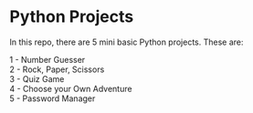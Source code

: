 # Python Projects
In this repo, there are 5 mini basic Python projects. These are:

1 - Number Guesser <br>
2 - Rock, Paper, Scissors <br>
3 - Quiz Game <br>
4 - Choose your Own Adventure <br>
5 - Password Manager
